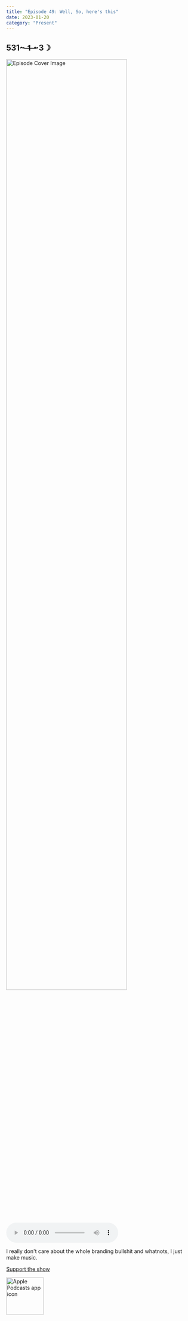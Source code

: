 ```yaml
---
title: "Episode 49: Well, So, here's this"
date: 2023-01-20
category: "Present"
---
```

## 531~ ̶1̶ ̶~3☽
<img src="https://artwork.captivate.fm/4c768ed7-7e89-4f3f-a0a3-4410101ba270/60854458c4d1acdf4e1c2f79c4137142d85d78e379bdafbd69bd34c85f5819ad.jpg" alt="Episode Cover Image" width=80%/>
<audio controls>
  <source src="https://podcasts.captivate.fm/media/ceec3afd-9315-4da5-92bf-225ec56bfbe5/12087780-episode-49-well-so-here-s-this.mp3" type="audio/mpeg">
  Your browser does not support the audio element.
</audio>

<p>I really don&apos;t care about the whole branding bullshit and whatnots, I just make music. </p><a rel="payment" href="https://www.paypal.com/donate/?hosted_button_id=WX3GRUK5BHJLS">Support the show</a>

<a href="https://podcasts.apple.com/us/podcast/living-room-music/id1608791560?tscg=30200&itsct=podcast_box_appicon&ls=1&mttnsubad=1608791560" style="display: inline-block;"><img src="https://toolbox.marketingtools.apple.com/api/v2/badges/app-icon-podcasts/standard/en-us" alt="Apple Podcasts app icon" style="width: 100px; height: 100px; vertical-align: middle; object-fit: contain;" /></a>
    